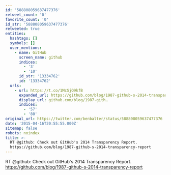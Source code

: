 ```yaml
---
id: '588808059637477376'
retweet_count: '0'
favorite_count: '0'
id_str: '588808059637477376'
retweeted: true
entities:
  hashtags: []
  symbols: []
  user_mentions:
    - name: GitHub
      screen_name: github
      indices:
        - '3'
        - '10'
      id_str: '13334762'
      id: '13334762'
  urls:
    - url: https://t.co/1McSjQ9kfB
      expanded_url: https://github.com/blog/1987-github-s-2014-transparency-report
      display_url: github.com/blog/1987-gith…
      indices:
        - '57'
        - '80'
original_url: https://twitter.com/benbalter/status/588808059637477376
date: '2015-04-16T20:55:55.000Z'
sitemap: false
robots: noindex
title: >-
  RT @github: Check out GitHub's 2014 Transparency Report.
  https://github.com/blog/1987-github-s-2014-transparency-report
---
```


RT @github: Check out GitHub's 2014 Transparency Report. https://github.com/blog/1987-github-s-2014-transparency-report